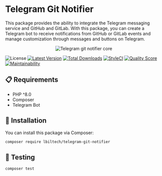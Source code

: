 # Telegram Git Notifier

This package provides the ability to integrate the Telegram messaging service and GitHub and GitLab.
With this package,
you can create a Telegram bot to receive notifications from GitHub or GitLab events
and manage customization through messages and buttons on Telegram.

<p align="center">
  <img alt="Telegram git notifier core" src="https://github.com/lbiltech/telegram-git-notifier/assets/35853002/193e523b-4654-4f61-aaf4-5b6d106b67e3" />
</p>

![License](https://img.shields.io/github/license/lbiltech/telegram-git-notifier.svg?style=flat-square)
[![Latest Version](https://img.shields.io/github/release/lbiltech/telegram-git-notifier.svg?style=flat-square)](https://github.com/lbiltech/telegram-git-notifier/releases)
[![Total Downloads](https://img.shields.io/packagist/dt/lbiltech/telegram-git-notifier.svg?style=flat-square)](https://packagist.org/packages/lbiltech/telegram-git-notifier)
[![StyleCI](https://styleci.io/repos/683908657/shield)](https://styleci.io/repos/683908657)
[![Quality Score](https://img.shields.io/scrutinizer/g/lbiltech/telegram-git-notifier.svg?style=flat-square)](https://scrutinizer-ci.com/g/lbiltech/telegram-git-notifier)
[![Maintainability](https://api.codeclimate.com/v1/badges/b6f16164d55809d0918e/maintainability)](https://codeclimate.com/github/lbiltech/telegram-git-notifier/maintainability)

## 📋 Requirements

- PHP ^8.0
- Composer
- Telegram Bot

## 🔧 Installation

You can install this package via Composer:

```bash
composer require lbiltech/telegram-git-notifier
```

## 🧪 Testing

```bash
composer test
```
